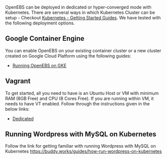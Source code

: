 OpenEBS can be deployed in dedicated or hyper-converged mode with Kubernetes. There are serveral ways in which Kubernetes Cluster can be setup - Checkout [Kubernetes - Getting Started Guides](https://kubernetes.io/docs/getting-started-guides/). We have tested with the following deployment options. 

## Google Container Engine

You can enable OpenEBS on your existing container cluster or a new cluster created on Google Cloud Platform using the following guides:
- [Running OpenEBS on GKE](../hyperconverged/tutorial-configure-openebs-gke.md)

## Vagrant

To get started, all you need to have is an Ubuntu Host or VM with minimum RAM (8GB Free) and CPU (8 Cores Free). If you are running within VM, it needs to have VT enabled. Follow through the instructions given in the below links:

- [Dedicated](../dedicated/tutorial-ubuntu1604-vagrant.md)

## Running Wordpress with MySQL on Kubernetes
Follow the link for getting familiar with running Wordpress with MySQL on Kubernetes 
https://buddy.works/guides/how-run-wordpress-on-kubernetes

